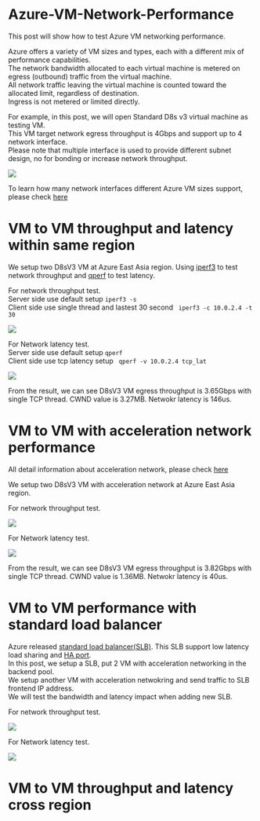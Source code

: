 # Azure-VM-Network-Performance
This post will show how to test Azure VM networking performance. <br>

Azure offers a variety of VM sizes and types, each with a different mix of performance capabilities. <br>
The network bandwidth allocated to each virtual machine is metered on egress (outbound) traffic from the virtual machine. <br>
All network traffic leaving the virtual machine is counted toward the allocated limit, regardless of destination. <br>
Ingress is not metered or limited directly. <br>

For example, in this post, we will open Standard D8s v3 virtual machine as testing VM. <br>
This VM target network egress throughput is 4Gbps and support up to 4 network interface. <br>
Please note that multiple interface is used to provide different subnet design, no for bonding or increase network throughput. <br>

![](https://github.com/yinghli/azure-vm-network-performance/blob/master/D8sV3.PNG)

To learn how many network interfaces different Azure VM sizes support, please check [here](https://docs.microsoft.com/en-us/azure/virtual-machines/linux/sizes-general)

# VM to VM throughput and latency within same region

We setup two D8sV3 VM at Azure East Asia region. 
Using [iperf3](https://iperf.fr/) to test network throughput and [qperf](https://www.opsdash.com/blog/network-performance-linux.html) to test latency. <br>

For network throughput test. <br>
Server side use default setup ``` iperf3 -s ``` <br>
Client side use single thread and lastest 30 second ``` iperf3 -c 10.0.2.4 -t 30``` <br>

![](https://github.com/yinghli/azure-vm-network-performance/blob/master/VM-VM%20bw%20without%20Acc.PNG)

For Network latency test. <br>
Server side use default setup ``` qperf ``` <br>
Client side use tcp latency setup ``` qperf -v 10.0.2.4 tcp_lat``` <br>

![](https://github.com/yinghli/azure-vm-network-performance/blob/master/VM-VM%20lat%20without%20Acc.PNG)

From the result, we can see D8sV3 VM egress throughput is 3.65Gbps with single TCP thread. CWND value is 3.27MB. 
Netwokr latency is 146us.

# VM to VM with acceleration network performance 

All detail information about acceleration network, please check [here](https://docs.microsoft.com/en-us/azure/virtual-network/create-vm-accelerated-networking-cli) <br>

We setup two D8sV3 VM with acceleration network at Azure East Asia region. <br>

For network throughput test. <br>

![](https://github.com/yinghli/azure-vm-network-performance/blob/master/VM-VM%20bw%20with%20Acc.PNG)

For Network latency test. <br>

![](https://github.com/yinghli/azure-vm-network-performance/blob/master/VM-VM%20lat%20with%20Acc.PNG)

From the result, we can see D8sV3 VM egress throughput is 3.82Gbps with single TCP thread. CWND value is 1.36MB. 
Netwokr latency is 40us.

# VM to VM performance with standard load balancer

Azure released [standard load balancer(SLB)](https://docs.microsoft.com/en-us/azure/load-balancer/load-balancer-standard-overview). This SLB support low latency load sharing and [HA port](https://docs.microsoft.com/en-us/azure/load-balancer/load-balancer-ha-ports-overview).<br>
In this post, we setup a SLB, put 2 VM with acceleration networking in the backend pool.<br>
We setup another VM with acceleration netwokring and send traffic to SLB frontend IP address. <br>
We will test the bandwidth and latency impact when adding new SLB. 

For network throughput test. <br>

![](https://github.com/yinghli/azure-vm-network-performance/blob/master/VM-SLB%20bw%20with%20Acc.PNG)

For Network latency test. <br>

![](https://github.com/yinghli/azure-vm-network-performance/blob/master/VM-SLB%20lat%20with%20Acc.PNG)

# VM to VM throughput and latency cross region


